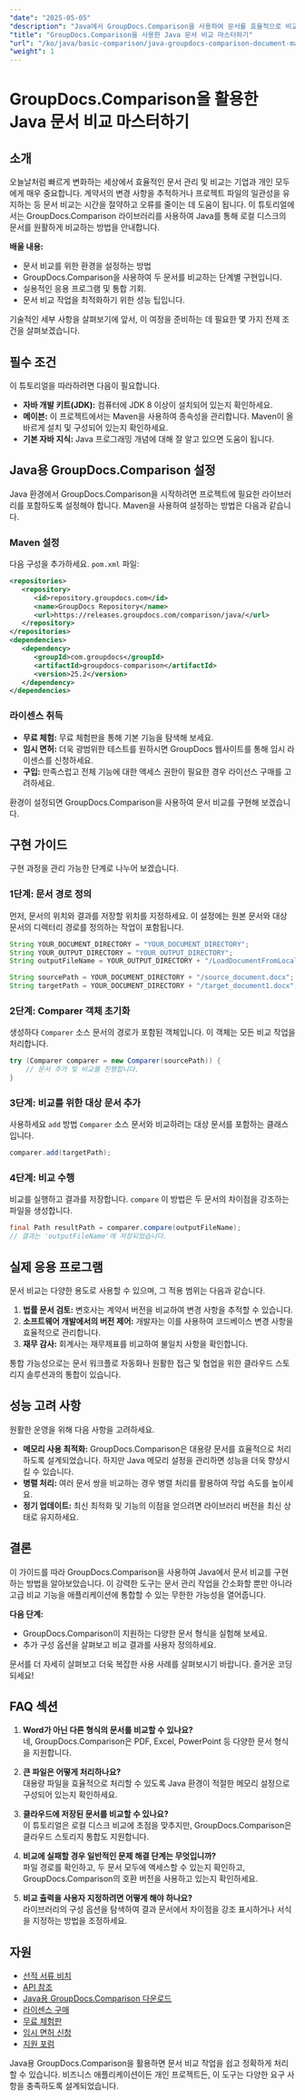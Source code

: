 ```yaml
---
"date": "2025-05-05"
"description": "Java에서 GroupDocs.Comparison을 사용하여 문서를 효율적으로 비교하는 방법을 알아보세요. 이 가이드에서는 설정, 구현 및 성능 최적화에 대해 다룹니다."
"title": "GroupDocs.Comparison을 사용한 Java 문서 비교 마스터하기"
"url": "/ko/java/basic-comparison/java-groupdocs-comparison-document-management-guide/"
"weight": 1
---
```


# GroupDocs.Comparison을 활용한 Java 문서 비교 마스터하기

## 소개

오늘날처럼 빠르게 변화하는 세상에서 효율적인 문서 관리 및 비교는 기업과 개인 모두에게 매우 중요합니다. 계약서의 변경 사항을 추적하거나 프로젝트 파일의 일관성을 유지하는 등 문서 비교는 시간을 절약하고 오류를 줄이는 데 도움이 됩니다. 이 튜토리얼에서는 GroupDocs.Comparison 라이브러리를 사용하여 Java를 통해 로컬 디스크의 문서를 원활하게 비교하는 방법을 안내합니다.

**배울 내용:**
- 문서 비교를 위한 환경을 설정하는 방법
- GroupDocs.Comparison을 사용하여 두 문서를 비교하는 단계별 구현입니다.
- 실용적인 응용 프로그램 및 통합 기회.
- 문서 비교 작업을 최적화하기 위한 성능 팁입니다.

기술적인 세부 사항을 살펴보기에 앞서, 이 여정을 준비하는 데 필요한 몇 가지 전제 조건을 살펴보겠습니다.

## 필수 조건

이 튜토리얼을 따라하려면 다음이 필요합니다.

- **자바 개발 키트(JDK):** 컴퓨터에 JDK 8 이상이 설치되어 있는지 확인하세요.
- **메이븐:** 이 프로젝트에서는 Maven을 사용하여 종속성을 관리합니다. Maven이 올바르게 설치 및 구성되어 있는지 확인하세요.
- **기본 자바 지식:** Java 프로그래밍 개념에 대해 잘 알고 있으면 도움이 됩니다.

## Java용 GroupDocs.Comparison 설정

Java 환경에서 GroupDocs.Comparison을 시작하려면 프로젝트에 필요한 라이브러리를 포함하도록 설정해야 합니다. Maven을 사용하여 설정하는 방법은 다음과 같습니다.

### Maven 설정

다음 구성을 추가하세요. `pom.xml` 파일:

```xml
<repositories>
   <repository>
      <id>repository.groupdocs.com</id>
      <name>GroupDocs Repository</name>
      <url>https://releases.groupdocs.com/comparison/java/</url>
   </repository>
</repositories>
<dependencies>
   <dependency>
      <groupId>com.groupdocs</groupId>
      <artifactId>groupdocs-comparison</artifactId>
      <version>25.2</version>
   </dependency>
</dependencies>
```

### 라이센스 취득

- **무료 체험:** 무료 체험판을 통해 기본 기능을 탐색해 보세요.
- **임시 면허:** 더욱 광범위한 테스트를 원하시면 GroupDocs 웹사이트를 통해 임시 라이센스를 신청하세요.
- **구입:** 만족스럽고 전체 기능에 대한 액세스 권한이 필요한 경우 라이선스 구매를 고려하세요.

환경이 설정되면 GroupDocs.Comparison을 사용하여 문서 비교를 구현해 보겠습니다.

## 구현 가이드

구현 과정을 관리 가능한 단계로 나누어 보겠습니다.

### 1단계: 문서 경로 정의

먼저, 문서의 위치와 결과를 저장할 위치를 지정하세요. 이 설정에는 원본 문서와 대상 문서의 디렉터리 경로를 정의하는 작업이 포함됩니다.

```java
String YOUR_DOCUMENT_DIRECTORY = "YOUR_DOCUMENT_DIRECTORY";
String YOUR_OUTPUT_DIRECTORY = "YOUR_OUTPUT_DIRECTORY";
String outputFileName = YOUR_OUTPUT_DIRECTORY + "/LoadDocumentFromLocalDisc_result.docx";

String sourcePath = YOUR_DOCUMENT_DIRECTORY + "/source_document.docx";
String targetPath = YOUR_DOCUMENT_DIRECTORY + "/target_document1.docx";
```

### 2단계: Comparer 객체 초기화

생성하다 `Comparer` 소스 문서의 경로가 포함된 객체입니다. 이 객체는 모든 비교 작업을 처리합니다.

```java
try (Comparer comparer = new Comparer(sourcePath)) {
    // 문서 추가 및 비교를 진행합니다.
}
```

### 3단계: 비교를 위한 대상 문서 추가

사용하세요 `add` 방법 `Comparer` 소스 문서와 비교하려는 대상 문서를 포함하는 클래스입니다.

```java
comparer.add(targetPath);
```

### 4단계: 비교 수행

비교를 실행하고 결과를 저장합니다. `compare` 이 방법은 두 문서의 차이점을 강조하는 파일을 생성합니다.

```java
final Path resultPath = comparer.compare(outputFileName);
// 결과는 'outputFileName'에 저장되었습니다.
```

## 실제 응용 프로그램

문서 비교는 다양한 용도로 사용할 수 있으며, 그 적용 범위는 다음과 같습니다.

1. **법률 문서 검토:** 변호사는 계약서 버전을 비교하여 변경 사항을 추적할 수 있습니다.
2. **소프트웨어 개발에서의 버전 제어:** 개발자는 이를 사용하여 코드베이스 변경 사항을 효율적으로 관리합니다.
3. **재무 감사:** 회계사는 재무제표를 비교하여 불일치 사항을 확인합니다.

통합 가능성으로는 문서 워크플로 자동화나 원활한 접근 및 협업을 위한 클라우드 스토리지 솔루션과의 통합이 있습니다.

## 성능 고려 사항

원활한 운영을 위해 다음 사항을 고려하세요.

- **메모리 사용 최적화:** GroupDocs.Comparison은 대용량 문서를 효율적으로 처리하도록 설계되었습니다. 하지만 Java 메모리 설정을 관리하면 성능을 더욱 향상시킬 수 있습니다.
- **병렬 처리:** 여러 문서 쌍을 비교하는 경우 병렬 처리를 활용하여 작업 속도를 높이세요.
- **정기 업데이트:** 최신 최적화 및 기능의 이점을 얻으려면 라이브러리 버전을 최신 상태로 유지하세요.

## 결론

이 가이드를 따라 GroupDocs.Comparison을 사용하여 Java에서 문서 비교를 구현하는 방법을 알아보았습니다. 이 강력한 도구는 문서 관리 작업을 간소화할 뿐만 아니라 고급 비교 기능을 애플리케이션에 통합할 수 있는 무한한 가능성을 열어줍니다.

**다음 단계:**
- GroupDocs.Comparison이 지원하는 다양한 문서 형식을 실험해 보세요.
- 추가 구성 옵션을 살펴보고 비교 결과를 사용자 정의하세요.

문서를 더 자세히 살펴보고 더욱 복잡한 사용 사례를 살펴보시기 바랍니다. 즐거운 코딩 되세요!

## FAQ 섹션

1. **Word가 아닌 다른 형식의 문서를 비교할 수 있나요?**  
   네, GroupDocs.Comparison은 PDF, Excel, PowerPoint 등 다양한 문서 형식을 지원합니다.

2. **큰 파일은 어떻게 처리하나요?**  
   대용량 파일을 효율적으로 처리할 수 있도록 Java 환경이 적절한 메모리 설정으로 구성되어 있는지 확인하세요.

3. **클라우드에 저장된 문서를 비교할 수 있나요?**  
   이 튜토리얼은 로컬 디스크 비교에 초점을 맞추지만, GroupDocs.Comparison은 클라우드 스토리지 통합도 지원합니다.

4. **비교에 실패할 경우 일반적인 문제 해결 단계는 무엇입니까?**  
   파일 경로를 확인하고, 두 문서 모두에 액세스할 수 있는지 확인하고, GroupDocs.Comparison의 호환 버전을 사용하고 있는지 확인하세요.

5. **비교 출력을 사용자 지정하려면 어떻게 해야 하나요?**  
   라이브러리의 구성 옵션을 탐색하여 결과 문서에서 차이점을 강조 표시하거나 서식을 지정하는 방법을 조정하세요.

## 자원

- [선적 서류 비치](https://docs.groupdocs.com/comparison/java/)
- [API 참조](https://reference.groupdocs.com/comparison/java/)
- [Java용 GroupDocs.Comparison 다운로드](https://releases.groupdocs.com/comparison/java/)
- [라이센스 구매](https://purchase.groupdocs.com/buy)
- [무료 체험판](https://releases.groupdocs.com/comparison/java/)
- [임시 면허 신청](https://purchase.groupdocs.com/temporary-license/)
- [지원 포럼](https://forum.groupdocs.com/c/comparison)

Java용 GroupDocs.Comparison을 활용하면 문서 비교 작업을 쉽고 정확하게 처리할 수 있습니다. 비즈니스 애플리케이션이든 개인 프로젝트든, 이 도구는 다양한 요구 사항을 충족하도록 설계되었습니다.